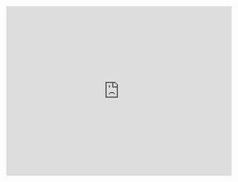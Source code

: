 <iframe width="600" height="450" frameborder="0" style="border:0" src="https://www.google.com/maps/embed/v1/search?q=parking%20near%20via%20della%20madonna%2032%2C%2051100%2C%20Pistoia&key=AIzaSyBKfQTyFoYSaKGkdsYmrIxTTBHtixd1k7Y" allowfullscreen></iframe>
